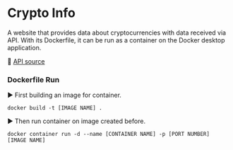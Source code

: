 # Crypto Info

A website that provides data about cryptocurrencies with data received via API. 
With its Dockerfile, it can be run as a container on the Docker desktop application.

📌 [API source](https://www.coingecko.com/en/api "API source")


### Dockerfile Run

▶️ First building an image for container.

``docker build -t [IMAGE NAME] .``

▶️ Then run container on image created before.

`docker container run -d --name [CONTAINER NAME] -p [PORT NUMBER] [IMAGE NAME]`
